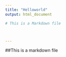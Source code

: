 ```yaml
---
title: "Helloworld"
output: html_document 

# This is a Markdown file



---
```



##This is a markdown file

